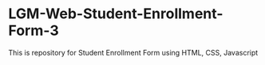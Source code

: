 # LGM-Web-Student-Enrollment-Form-3
This is repository for Student Enrollment Form using HTML, CSS, Javascript
